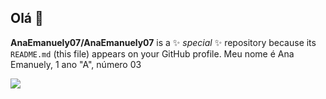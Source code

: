 ## Olá 👋

**AnaEmanuely07/AnaEmanuely07** is a ✨ _special_ ✨ repository because its `README.md` (this file) appears on your GitHub profile.
Meu nome é Ana Emanuely, 1 ano "A", número 03

![](https://media.tenor.com/0DKYMuOhOicAAAAj/cat-cat-sad.gif)
